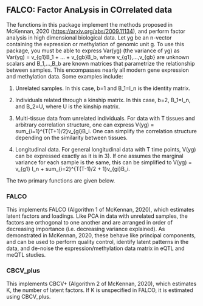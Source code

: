 ## FALCO: Factor AnaLysis in COrrelated data

The functions in this package implement the methods proposed in McKennan, 2020 (https://arxiv.org/abs/2009.11134), and perform factor analysis in high dimensional biological data. Let yg be an n-vector containing the expression or methylation of genomic unit g. To use this package, you must be able to express Var(yg) (the variance of yg) as Var(yg) = v\_{g1}B\_1 + ... + v\_{gb}B\_b, where v\_{g1},...,v\_{gb} are unknown scalars and B\_1,...,B\_b are known matrices that parametrize the relationship between samples. This encompasses nearly all modern gene expression and methylation data. Some examples include:

1) Unrelated samples. In this case, b=1 and B\_1=I_n is the identity matrix.

2) Individuals related through a kinship matrix. In this case, b=2, B\_1=I\_n, and B\_2=U, where U is the kinship matrix.

3) Multi-tissue data from unrelated individuals. For data with T tissues and arbitrary correlation structure, one can express V(yg) = sum\_{i=1}^{T(T+1)/2}v\_{gi}B\_i. One can simplify the correlation structure depending on the similarity between tissues.

4) Longitudinal data. For general longitudinal data with T time points, V(yg) can be expressed exactly as it is in 3). If one assumes the marginal variance for each sample is the same, this can be simplified to V(yg) = v\_{g1} I\_n + sum\_{i=2}^{T(T-1)/2 + 1}v\_{gi}B\_i.

The two primary functions are given below. 

### FALCO 

This implements FALCO (Algorithm 1 of McKennan, 2020), which estimates latent factors and loadings. Like PCA in data with unrelated samples, the factors are orthogonal to one another and are arranged in order of decreasing importance (i.e. decreasing variance explained). As demonstrated in McKennan, 2020, these behave like principal components, and can be used to perform quality control, identify latent patterns in the data, and de-noise the expression/methylation data matrix in eQTL and meQTL studies.

### CBCV_plus

This implements CBCV+ (Algorithm 2 of McKennan, 2020), which estimates K, the number of latent factors. If K is unspecified in FALCO, it is estimated using CBCV_plus.
